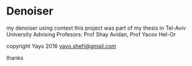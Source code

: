 # Denoiser
my denoiser using context
this project was part of my thesis in Tel-Aviv University
Advising Profesors: Prof Shay Avidan, Prof Yacov Hel-Or

copyright Yayo 2016
yayo.shefi@gmail.com

thanks
